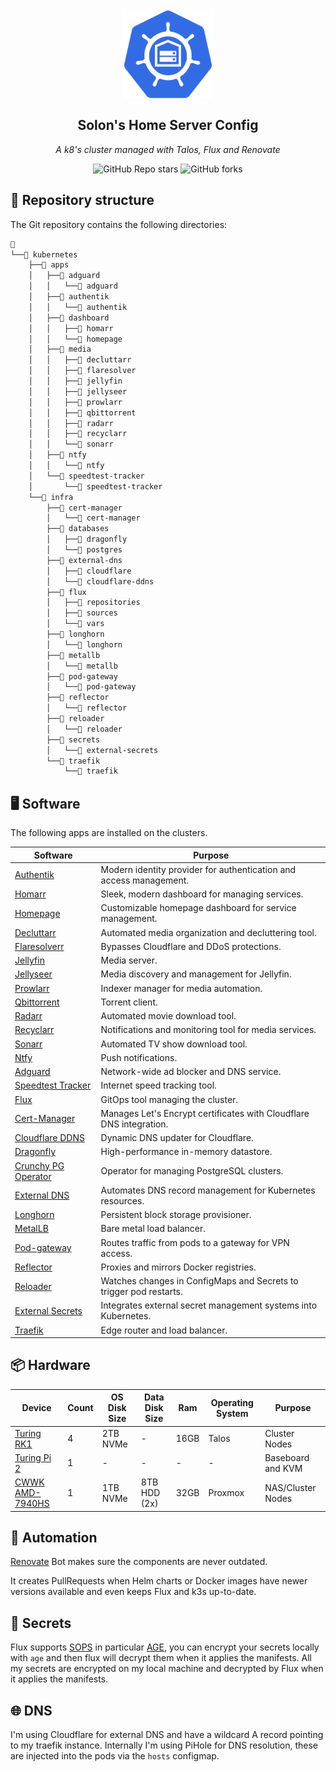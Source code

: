 <div align="center">

<img src="https://raw.githubusercontent.com/auricom/home-ops/main/docs/src/assets/logo.png" align="center" width="144px" height="144px"/>

## Solon's Home Server Config

_A k8's cluster managed with Talos, Flux and Renovate_

</div>

<div align="center">

![GitHub Repo stars](https://img.shields.io/github/stars/1Solon/Home-Server-Configuration?style=for-the-badge)
![GitHub forks](https://img.shields.io/github/forks/1Solon/Home-Server-Configuration?style=for-the-badge)

</div>

## 📂 Repository structure

The Git repository contains the following directories:

```sh
📁
└──📁 kubernetes
    ├──📁 apps
    │   ├──📁 adguard
    │   │   └──📁 adguard
    │   ├──📁 authentik
    │   │   └──📁 authentik
    │   ├──📁 dashboard
    │   │   ├──📁 homarr
    │   │   └──📁 homepage
    │   ├──📁 media
    │   │   ├──📁 decluttarr
    │   │   ├──📁 flaresolver
    │   │   ├──📁 jellyfin
    │   │   ├──📁 jellyseer
    │   │   ├──📁 prowlarr
    │   │   ├──📁 qbittorrent
    │   │   ├──📁 radarr
    │   │   ├──📁 recyclarr
    │   │   └──📁 sonarr
    │   ├──📁 ntfy
    │   │   └──📁 ntfy
    │   └──📁 speedtest-tracker
    │       └──📁 speedtest-tracker
    └──📁 infra
        ├──📁 cert-manager
        │   └──📁 cert-manager
        ├──📁 databases
        │   ├──📁 dragonfly
        │   └──📁 postgres
        ├──📁 external-dns
        │   ├──📁 cloudflare
        │   └──📁 cloudflare-ddns
        ├──📁 flux
        │   ├──📁 repositories
        │   ├──📁 sources
        │   └──📁 vars
        ├──📁 longhorn
        │   └──📁 longhorn
        ├──📁 metallb
        │   └──📁 metallb
        ├──📁 pod-gateway
        │   └──📁 pod-gateway
        ├──📁 reflector
        │   └──📁 reflector
        ├──📁 reloader
        │   └──📁 reloader
        ├──📁 secrets
        │   └──📁 external-secrets
        └──📁 traefik
            └──📁 traefik
```

## 🖥️ Software

The following apps are installed on the clusters.

| Software                                                                            | Purpose                                                             |
| ----------------------------------------------------------------------------------- | ------------------------------------------------------------------- |
| [Authentik](https://goauthentik.io)                                                 | Modern identity provider for authentication and access management.  |
| [Homarr](https://github.com/ajnart/homarr)                                          | Sleek, modern dashboard for managing services.                      |
| [Homepage](https://github.com/gethomepage/homepage)                                 | Customizable homepage dashboard for service management.             |
| [Decluttarr](https://github.com/ManiMatter/decluttarr)                              | Automated media organization and decluttering tool.                 |
| [Flaresolverr](https://github.com/FlareSolverr/FlareSolverr)                        | Bypasses Cloudflare and DDoS protections.                           |
| [Jellyfin](https://jellyfin.org)                                                    | Media server.                                                       |
| [Jellyseer](https://github.com/Fallenbagel/jellyseerr)                              | Media discovery and management for Jellyfin.                        |
| [Prowlarr](https://github.com/Prowlarr/Prowlarr)                                    | Indexer manager for media automation.                               |
| [Qbittorrent](https://www.qbittorrent.org)                                          | Torrent client.                                                     |
| [Radarr](https://radarr.video)                                                      | Automated movie download tool.                                      |
| [Recyclarr](https://github.com/recyclarr/recyclarr)                                 | Notifications and monitoring tool for media services.               |
| [Sonarr](https://sonarr.tv)                                                         | Automated TV show download tool.                                    |
| [Ntfy](https://ntfy.sh)                                                             | Push notifications.                                                 |
| [Adguard](https://github.com/AdguardTeam/AdGuardHome)                               | Network-wide ad blocker and DNS service.                            |
| [Speedtest Tracker](https://github.com/sivel/speedtest-tracker)                     | Internet speed tracking tool.                                       |
| [Flux](https://fluxcd.io)                                                           | GitOps tool managing the cluster.                                   |
| [Cert-Manager](https://cert-manager.io)                                             | Manages Let's Encrypt certificates with Cloudflare DNS integration. |
| [Cloudflare DDNS](https://github.com/wouterdebie/cloudflare-ddns)                   | Dynamic DNS updater for Cloudflare.                                 |
| [Dragonfly](https://dragonflydb.io)                                                 | High-performance in-memory datastore.                               |
| [Crunchy PG Operator](https://github.com/CrunchyData/postgres-operator)             | Operator for managing PostgreSQL clusters.                          |
| [External DNS](https://github.com/kubernetes-sigs/external-dns)                     | Automates DNS record management for Kubernetes resources.           |
| [Longhorn](https://longhorn.io)                                                     | Persistent block storage provisioner.                               |
| [MetalLB](https://metallb.universe.tf)                                              | Bare metal load balancer.                                           |
| [Pod-gateway](https://github.com/angelnu/pod-gateway)                               | Routes traffic from pods to a gateway for VPN access.               |
| [Reflector](https://github.com/werwolfby/reflector)                                 | Proxies and mirrors Docker registries.                              |
| [Reloader](https://github.com/stakater/Reloader)                                    | Watches changes in ConfigMaps and Secrets to trigger pod restarts.  |
| [External Secrets](https://github.com/external-secrets/kubernetes-external-secrets) | Integrates external secret management systems into Kubernetes.      |
| [Traefik](https://traefik.io)                                                       | Edge router and load balancer.                                      |

## 📦 Hardware

| Device                                                                                       | Count | OS Disk Size | Data Disk Size | Ram  | Operating System | Purpose           |
| -------------------------------------------------------------------------------------------- | ----- | ------------ | -------------- | ---- | ---------------- | ----------------- |
| [Turing RK1](https://turingpi.com/product/turing-rk1/?attribute_ram=16+GB)                   | 4     | 2TB NVMe     | -              | 16GB | Talos            | Cluster Nodes     |
| [Turing Pi 2](https://turingpi.com/product/turing-pi-2-5/)                                   | 1     | -            | -              | -    | -                | Baseboard and KVM |
| [CWWK AMD-7940HS](https://www.amazon.com/CWWK-NAS-display-network-motherboard/dp/B0D5M2M3Y5) | 1     | 1TB NVMe     | 8TB HDD (2x)   | 32GB | Proxmox          | NAS/Cluster Nodes |

## 🤖 Automation

[Renovate](https://www.whitesourcesoftware.com/free-developer-tools/renovate) Bot makes sure the components are never outdated.

It creates PullRequests when Helm charts or Docker images have newer versions available and even keeps Flux and k3s up-to-date.

## 📝 Secrets

Flux supports [SOPS](https://github.com/getsops/sops) in particular [AGE](https://github.com/FiloSottile/age), you can encrypt your secrets locally with `age` and then flux will decrypt them when it applies the manifests. All my secrets are encrypted on my local machine and decrypted by Flux when it applies the manifests.

## 🌐 DNS

I'm using Cloudflare for external DNS and have a wildcard A record pointing to my traefik instance. Internally I'm using PiHole for DNS resolution, these are injected into the pods via the `hosts` configmap.
